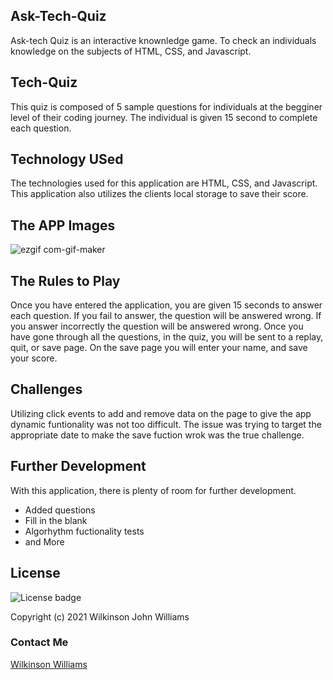 ## Ask-Tech-Quiz

Ask-tech Quiz is an interactive knownledge game. To check an individuals knowledge on the subjects of HTML, CSS, and Javascript.

## Tech-Quiz

This quiz is composed of 5 sample questions for individuals at the begginer level of their coding journey. The individual is given 15 second to complete each question.

## Technology USed

The technologies used for this application are HTML, CSS, and Javascript. This application also utilizes the clients local storage to save their score.

## The APP Images

![ezgif com-gif-maker](https://user-images.githubusercontent.com/69878838/109370705-7d128200-786f-11eb-8424-e3f1ad807cf7.gif)

## The Rules to Play

Once you have entered the application, you are given 15 seconds to answer each question. If you fail to answer, the question will be answered wrong. If you answer incorrectly the question will be answered wrong. Once you have gone through all the questions, in the quiz, you will be sent to a replay, quit, or save page. On the save page you will enter your name, and save your score.

## Challenges

Utilizing click events to add and remove data on the page to give the app dynamic funtionality was not too difficult. The issue was trying to target the appropriate date to make the save fuction wrok was the true challenge.

## Further Development

With this application, there is plenty of room for further development.

* Added questions
* Fill in the blank
* Algorhythm fuctionality tests
* and More

## License

![License badge](https://img.shields.io/badge/License-MIT-green)

Copyright (c) 2021 Wilkinson John Williams

### Contact Me

<a href="mailto:srawilkinsonwilliams@yahoo.com"> Wilkinson Williams </a>

